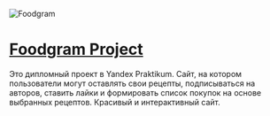 ![Foodgram](https://github.com/frolkit/foodgram-project/workflows/Foodgram/badge.svg)

# [Foodgram Project](https://foodgram.frolkit.gq/)
Это дипломный проект в Yandex Praktikum. Сайт, на котором пользователи могут оставлять свои рецепты, подписываться на авторов, ставить лайки и формировать список покупок на основе выбранных рецептов. Красивый и интерактивный сайт.

